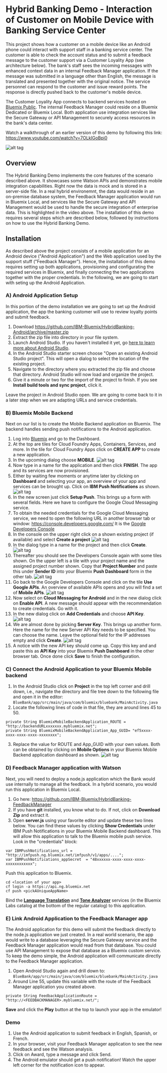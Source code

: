 # Hybrid Banking Demo - Interaction of Customer on Mobile Device with Banking Service Center

This project shows how a customer on a mobile device like an Android phone could interact with support staff in a banking service center. The customer is able to check the account status and to submit a feedback message to the customer support via a Customer Loyality App (see architecture below). The bank's staff sees the incoming messages with enhanced context data in an internal Feedback Manager application. If the message was submitted in a language other than English, the message is translated and presented together with the original notice. The service personnel can respond to the customer and issue reward points. The response is directly pushed back to the customer's mobile device.

The Customer Loyality App connects to backend services hosted on [Bluemix Public](http://www.bluemix.net). The internal Feedback Manager could reside on a Bluemix Dedicated or Bluemix Local. Both application use integration services like the Secure Gateway or API Management to securely access resources in the bank's data center.

Watch a walkthrough of an earlier version of this demo by following this link:
https://www.youtube.com/watch?v=7OLkIGoBpi0

![alt tag](https://raw.githubusercontent.com/IBM-Bluemix/HybridBanking-Android/master/images/Architecture.png)

## Overview
The Hybrid Banking Demo implements the core features of the scenario described above. It showcases some Watson APIs and demonstrates mobile integration capabilities. Right now the data is mock and is stored in a server-side file. In a real hybrid environemnt, the data would reside in an on-premise database system, the Feedback Manager application would run in Bluemix Local, and services like the Secure Gateway and API Management would be used to handle the secure integration of enterprise data. This is highlighted in the video above. The installation of this demo requires several steps which are described below, followed by instructions on how to use the Hybrid Banking Demo.


## Installation
As described above the project consists of a mobile application for an Android device ("Android Application") and the Web application used by the support stuff ("Feedback Manager"). Hence, the installation of this demo requires setting up both applications, provisioning and configurating the required services in Bluemix, and finally connecting the two applications together with the proper credentials. In the following, we are going to start with seting up the Android Application.

### A) Android Application Setup
In this portion of the demo installation we are going to set up the Android application, the app the banking customer will use to review loyalty points and submit feedback.

1. Download https://github.com/IBM-Bluemix/HybridBanking-Android/archive/master.zip
2. Extract the zip file into directory in your file system.
3. Launch Android Studio. If you haven't installed it yet, go [here to learn more about Android Studio](http://developer.android.com/develop/index.html).
4. In the Android Studio starter screen choose "Open an existing Android Studio project". This will open a dialog to select the location of the existing project.
5. Navigate to the directory where you extracted the zip file and choose that directory. Android Studio will now load and organize the project.
6. Give it a minute or two for the import of the project to finish. If you see **Install build tools and sync project**, click it.

Leave the project in Android Studio open. We are going to come back to it in a later step when we are adapting URLs and service credentials.

### B) Bluemix Mobile Backend

Next on our list is to create the Mobile Backend application on Bluemix. The backend handles sending push notifications to the Android application. 

1. Log into [Bluemix](http://www.bluemix.net) and go to the Dashboard.
2. At the top are tiles for Cloud Foundry Apps, Containers, Services, and more. In the tile for Cloud Foundry Apps click on **CREATE APP** to create a new application.
3. In the upcoming dialog choose **MOBILE**.
![alt tag](https://raw.githubusercontent.com/IBM-Bluemix/HybridBanking-Android/master/images/MobileApp.png)
4. Now type in a name for the application and then click **FINISH**. The app and its services are now provisioned.
5. Either by waiting few moments or anytime later by clicking on **Dashboard** and selecting your app, an overview of your app and services can be brought up. Click on **IBM Push Notifications** as shown.
![alt tag](https://raw.githubusercontent.com/IBM-Bluemix/HybridBanking-Android/master/images/MobileAppOverview.png)
6. In the new screen just click **Setup Push**. This brings up a form with several fields. Here we have to configure the Google Cloud Messaging service.
7. To obtain the needed credentials for the Google Cloud Messaging service, we need to open the following URL in another browser tab or window: https://console.developers.google.com/ It is the [Google Developers Console](https://console.developers.google.com/)
8. In the console on the upper right click on a shown existing project (if available) and select **Create a project**
![alt tag](https://raw.githubusercontent.com/IBM-Bluemix/HybridBanking-Android/master/images/GoogleDevelopersConsole.png)
9. In the dialog type in a name for the project and then click **Create**.
![alt tag](https://raw.githubusercontent.com/IBM-Bluemix/HybridBanking-Android/master/images/GoogleNewProject.png)
10. Thereafter you should see the Developers Console again with some tiles shown. On the upper left is a tile with your project name and the assigned project number shown. Copy that **Project Number** and paste this under **Sender ID** into your Bluemix **Push Dashboard** form in the other tab.
![alt tag](https://raw.githubusercontent.com/IBM-Bluemix/HybridBanking-Android/master/images/GoogleProject.png)
11. Go back to the Google Developers Console and click on the tile **Use Google APIs**. An overview of available APIs opens and you will find a set of **Mobile APIs**.
![alt tag](https://raw.githubusercontent.com/IBM-Bluemix/HybridBanking-Android/master/images/GoogleMobileAPIs.png)
12. Now select on **Cloud Messaging for Android** and in the new dialog click on **Enable API**. A new message should appear with the recommendation to create credentials. Go with it.
13. In the new dialog click on **Add Credentials** and choose **API Key**. 
![alt tag](https://raw.githubusercontent.com/IBM-Bluemix/HybridBanking-Android/master/images/GoogleAddCredentials.png)
14. We are almost done by picking **Server Key**. This brings up another form. Here the name for the new Server API Key needs to be specified. You can choose the name. Leave the optional field for the IP addresses empty and click **Create**.
![alt tag](https://raw.githubusercontent.com/IBM-Bluemix/HybridBanking-Android/master/images/GoogleServerAPIKey.png)
15. A notice with the new API key should come up. Copy this key and and paste this as **API Key** into your Bluemix **Push Dashboard** in the other browser tab. Once done click **Save** to finish the configuration.

### C) Connect the Android Application to your Bluemix Mobile backend

1. In the Android Studio click on **Project** in the top left corner and drill down, i.e., navigate the directory and file tree down to the following file and open it in the editor: `BlueBank/app/src/main/java/com/bluemix/bluebank/MainActivity.java`
2. Locate the following lines of code in that file, they are around lines 45 to 50.
```
private String BluemixMobileBackendApplication_ROUTE = "http://backendURLxxxxxxx.mybluemix.net";
private String BluemixMobileBackendApplication_App_GUID= "ef5xxxx-xxxx-xxxx-xxxx-xxxxxxxx";
```
3. Replace the value for ROUTE and App_GUID with your own values. Both can be obtained by clicking on **Mobile Options** in your Bluemix Mobile Backend application dashboard as shown.
![alt tag](https://raw.githubusercontent.com/IBM-Bluemix/HybridBanking-Android/master/images/MobileOptions.png)

### D) Feedback Manager application with Watson
Next, you will need to deploy a node.js application which the Bank would use internally to manage all the feedback. In a hybrid scenario, you would run this application in Bluemix Local.

1. Go here: https://github.com/IBM-Bluemix/HybridBanking-FeedbackManager
2. If you have **git** installed, you know what to do. If not, click on **Download Zip** and extract it.
3. Open **server.js** using your favorite editor and update these two lines below. You can find these values by clicking **Show Credentials** under IBM Push Notifications in your Bluemix Mobile Backend dashboard. This will allow this application to talk to the Bluemix mobile push service. Look in the "credentials" block:
```
var IBMPushNotifications_url = "http://imfpush.ng.bluemix.net/imfpush/v1/apps/....";
var IBMPushNotifications_appSecret  = "48xxxxxx-xxxx-xxxx-xxxx-xxxxxxxxxxxx";
```
Push this application to Bluemix. 
```
cd <location of your app>
cf login -a https://api.ng.bluemix.net
cf push <pickAUniqueAppName>
```
Bind the [**Language Translation**](https://console.ng.bluemix.net/catalog/services/language-translation/) and [**Tone Analyzer**](https://console.ng.bluemix.net/catalog/services/tone-analyzer) services (in the Bluemix Labs catalog at the bottom of the regular catalog) to this application. 

### E) Link Android Application to the Feedback Manager app
The Android application for this demo will submit the feedback directly to the node.js application we just created. In a real world scenario, the app would write to a database leveraging the Secure Gateway service and the Feedback Manager application would read from that database. You could use API Management to expose that database as a Bluemix custom service. To keep the demo simple, the Android application will communicate directly to the Feedback Manager application.

1. Open Android Studio again and drill down to: 
`BlueBank/app/src/main/java/com/bluemix/bluebank/MainActivity.java`
2. Around Line 55, update this variable with the route of the Feedback Manager application you created above.
```    
private String FeedbackApplicationRoute = "http://<FEEDBACKMANAGER>.mybluemix.net/";
```
**Save** and click the **Play** button at the top to launch your app in the emulator!


### Demo
1. Use the  Android application to submit feedback in English, Spanish, or French.
2. In your browser, visit your Feedback Manager application to see the new feedback and see the Watson analysis.
3. Click on Award, type a message and click Send.
4. The Android emulator should get a push notification! Watch the upper left corner for the notification icon to appear.
